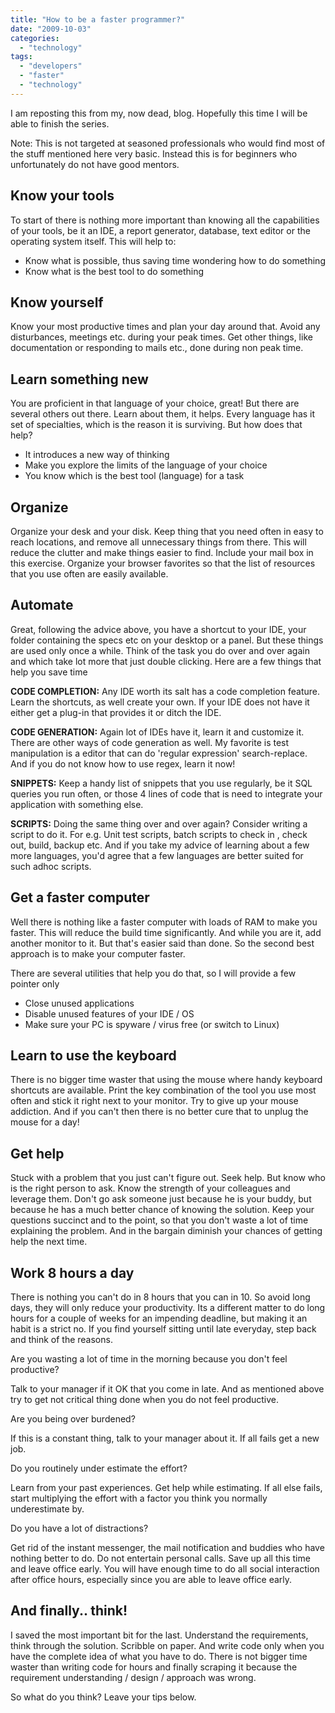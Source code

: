 ```yaml
---
title: "How to be a faster programmer?"
date: "2009-10-03"
categories: 
  - "technology"
tags: 
  - "developers"
  - "faster"
  - "technology"
---
```


I am reposting this from my, now dead, blog. Hopefully this time I will be able to finish the series.

Note: This is not targeted at seasoned professionals who would find most of the stuff mentioned here very basic. Instead this is for beginners who unfortunately do not have good mentors.

## Know your tools

To start of there is nothing more important than knowing all the capabilities of your tools, be it an IDE, a report generator, database, text editor or the operating system itself. This will help to:

- Know what is possible, thus saving time wondering how to do something
- Know what is the best tool to do something

## Know yourself

Know your most productive times and plan your day around that. Avoid any disturbances, meetings etc. during your peak times. Get other things, like documentation or responding to mails etc., done during non peak time.

## Learn something new

You are proficient in that language of your choice, great! But there are several others out there. Learn about them, it helps. Every language has it set of specialties, which is the reason it is surviving. But how does that help?

- It introduces a new way of thinking
- Make you explore the limits of the language of your choice
- You know which is the best tool (language) for a task

## Organize

Organize your desk and your disk. Keep thing that you need often in easy to reach locations, and remove all unnecessary things from there. This will reduce the clutter and make things easier to find. Include your mail box in this exercise. Organize your browser favorites so that the list of resources that you use often are easily available.

## Automate

Great, following the advice above, you have a shortcut to your IDE, your folder containing the specs etc on your desktop or a panel. But these things are used only once a while. Think of the task you do over and over again and which take lot more that just double clicking. Here are a few things that help you save time

**CODE COMPLETION:** Any IDE worth its salt has a code completion feature. Learn the shortcuts, as well create your own. If your IDE does not have it either get a plug-in that provides it or ditch the IDE.

**CODE GENERATION:** Again lot of IDEs have it, learn it and customize it. There are other ways of code generation as well. My favorite is test manipulation is a editor that can do 'regular expression' search-replace. And if you do not know how to use regex, learn it now!

**SNIPPETS:** Keep a handy list of snippets that you use regularly, be it SQL queries you run often, or those 4 lines of code that is need to integrate your application with something else.

**SCRIPTS:** Doing the same thing over and over again? Consider writing a script to do it. For e.g. Unit test scripts, batch scripts to check in , check out, build, backup etc. And if you take my advice of learning about a few more languages, you'd agree that a few languages are better suited for such adhoc scripts.

## Get a faster computer

Well there is nothing like a faster computer with loads of RAM to make you faster. This will reduce the build time significantly. And while you are it, add another monitor to it. But that's easier said than done. So the second best approach is to make your computer faster.

There are several utilities that help you do that, so I will provide a few pointer only

- Close unused applications
- Disable unused features of your IDE / OS
- Make sure your PC is spyware / virus free (or switch to Linux)

## Learn to use the keyboard

There is no bigger time waster that using the mouse where handy keyboard shortcuts are available. Print the key combination of the tool you use most often and stick it right next to your monitor. Try to give up your mouse addiction. And if you can't then there is no better cure that to unplug the mouse for a day!

## Get help

Stuck with a problem that you just can't figure out. Seek help. But know who is the right person to ask. Know the strength of your colleagues and leverage them. Don't go ask someone just because he is your buddy, but because he has a much better chance of knowing the solution. Keep your questions succinct and to the point, so that you don't waste a lot of time explaining the problem. And in the bargain diminish your chances of getting help the next time.

## Work 8 hours a day

There is nothing you can't do in 8 hours that you can in 10. So avoid long days, they will only reduce your productivity. Its a different matter to do long hours for a couple of weeks for an impending deadline, but making it an habit is a strict no. If you find yourself sitting until late everyday, step back and think of the reasons.

Are you wasting a lot of time in the morning because you don't feel productive?

Talk to your manager if it OK that you come in late. And as mentioned above try to get not critical thing done when you do not feel productive.

Are you being over burdened?

If this is a constant thing, talk to your manager about it. If all fails get a new job.

Do you routinely under estimate the effort?

Learn from your past experiences. Get help while estimating. If all else fails, start multiplying the effort with a factor you think you normally underestimate by.

Do you have a lot of distractions?

Get rid of the instant messenger, the mail notification and buddies who have nothing better to do. Do not entertain personal calls. Save up all this time and leave office early. You will have enough time to do all social interaction after office hours, especially since you are able to leave office early.

## And finally.. think!

I saved the most important bit for the last. Understand the requirements, think through the solution. Scribble on paper. And write code only when you have the complete idea of what you have to do. There is not bigger time waster than writing code for hours and finally scraping it because the requirement understanding / design / approach was wrong.

So what do you think? Leave your tips below.

